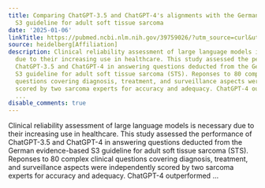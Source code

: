 ```yaml
---
title: Comparing ChatGPT-3.5 and ChatGPT-4's alignments with the German evidence-based
  S3 guideline for adult soft tissue sarcoma
date: '2025-01-06'
linkTitle: https://pubmed.ncbi.nlm.nih.gov/39759026/?utm_source=curl&utm_medium=rss&utm_campaign=pubmed-2&utm_content=1FakS-2QOkCT8HsMOQP1bCRQ4YzyumYOmxmF0moLsQ3dFB1E9V&fc=20220326224207&ff=20250106171058&v=2.18.0.post9+e462414
source: heidelberg[Affiliation]
description: Clinical reliability assessment of large language models is necessary
  due to their increasing use in healthcare. This study assessed the performance of
  ChatGPT-3.5 and ChatGPT-4 in answering questions deducted from the German evidence-based
  S3 guideline for adult soft tissue sarcoma (STS). Reponses to 80 complex clinical
  questions covering diagnosis, treatment, and surveillance aspects were independently
  scored by two sarcoma experts for accuracy and adequacy. ChatGPT-4 outperformed
  ...
disable_comments: true
---
```

Clinical reliability assessment of large language models is necessary due to their increasing use in healthcare. This study assessed the performance of ChatGPT-3.5 and ChatGPT-4 in answering questions deducted from the German evidence-based S3 guideline for adult soft tissue sarcoma (STS). Reponses to 80 complex clinical questions covering diagnosis, treatment, and surveillance aspects were independently scored by two sarcoma experts for accuracy and adequacy. ChatGPT-4 outperformed ...